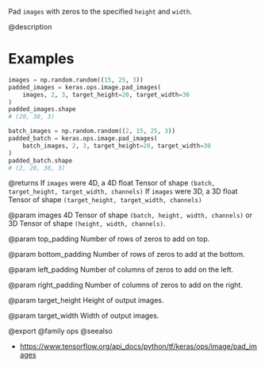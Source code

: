Pad `images` with zeros to the specified `height` and `width`.

@description

# Examples
```python
images = np.random.random((15, 25, 3))
padded_images = keras.ops.image.pad_images(
    images, 2, 3, target_height=20, target_width=30
)
padded_images.shape
# (20, 30, 3)
```

```python
batch_images = np.random.random((2, 15, 25, 3))
padded_batch = keras.ops.image.pad_images(
    batch_images, 2, 3, target_height=20, target_width=30
)
padded_batch.shape
# (2, 20, 30, 3)
```

@returns
If `images` were 4D, a 4D float Tensor of shape
    `(batch, target_height, target_width, channels)`
If `images` were 3D, a 3D float Tensor of shape
    `(target_height, target_width, channels)`

@param images
4D Tensor of shape `(batch, height, width, channels)` or 3D
Tensor of shape `(height, width, channels)`.

@param top_padding
Number of rows of zeros to add on top.

@param bottom_padding
Number of rows of zeros to add at the bottom.

@param left_padding
Number of columns of zeros to add on the left.

@param right_padding
Number of columns of zeros to add on the right.

@param target_height
Height of output images.

@param target_width
Width of output images.

@export
@family ops
@seealso
+ <https://www.tensorflow.org/api_docs/python/tf/keras/ops/image/pad_images>
